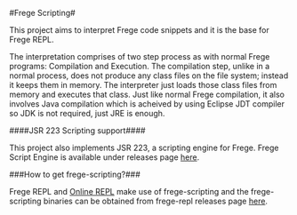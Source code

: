 #Frege Scripting#

This project aims to interpret Frege code snippets and it is the base for Frege REPL.

The interpretation comprises of two step process as with normal Frege programs: 
Compilation and Execution. The compilation step, unlike in a normal process, does not produce any class files on the 
file system; instead it keeps them in memory. The interpreter just loads those class files from memory and executes that
class. Just like normal Frege compilation, it also involves Java compilation which is acheived by
using Eclipse JDT compiler so JDK is not required, just JRE is enough. 

####JSR 223 Scripting support####

This project also implements JSR 223, a scripting engine for Frege. 
Frege Script Engine is available under releases page [here](https://github.com/Frege/frege-scripting/releases).

###How to get frege-scripting?###

Frege REPL and [Online REPL](http://try.frege-lang.org/) make use of frege-scripting and
the frege-scripting binaries can be obtained from frege-repl releases page [here](https://github.com/Frege/frege-repl/releases).
